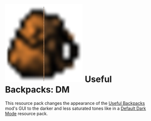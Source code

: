 # ![logo](https://github.com/Kostya0Sim/Backpacks-DM/blob/main/pack.png) Useful Backpacks: DM
This resource pack changes the appearance of the [Useful Backpacks](https://www.curseforge.com/minecraft/mc-mods/forge-backpacks) mod's GUI to the darker and less saturated tones like in a [Default Dark Mode](https://www.curseforge.com/minecraft/texture-packs/default-dark-mode) resource pack.

